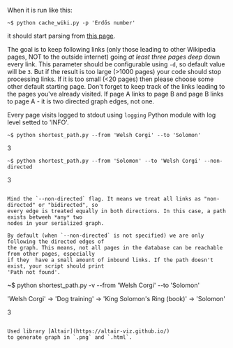 When it is run like this:

`~$ python cache_wiki.py -p 'Erdős number'`

it should start parsing from [this page](https://en.wikipedia.org/wiki/Erd%C5%91s_number).

The goal is to keep following links (only those leading to other Wikipedia pages, NOT to the
outside internet) going *at least three pages deep* down every link. This parameter should be
configurable using `-d`, so default value will be `3`. But if the result is too large (>1000 pages)
your code should stop processing links. If it is too small (<20 pages) then please choose some
other default starting page. Don't forget to keep track of the links leading to the pages you've
already visited. If page A links to page B and page B links to page A - it is two directed graph
edges, not one.

Every page visits logged to stdout using `logging` Python module with log 
level setted  to 'INFO'. 

`~$ python shortest_path.py --from 'Welsh Corgi' --to 'Solomon'`

3

`~$ python shortest_path.py --from 'Solomon' --to 'Welsh Corgi' --non-directed`

3
```

Mind the `--non-directed` flag. It means we treat all links as "non-directed" or "bidirected", so
every edge is treated equally in both directions. In this case, a path exists betweeh *any* two
nodes in your serialized graph.

By default (when `--non-directed` is not specified) we are only following the directed edges of 
the graph. This means, not all pages in the database can be reachable from other pages, especially 
if they  have a small amount of inbound links. If the path doesn't exist, your script should print
'Path not found'.
```
~$ python shortest_path.py -v --from 'Welsh Corgi' --to 'Solomon'

'Welsh Corgi' -> 'Dog training' -> 'King Solomon's Ring (book)' -> 'Solomon'

3
```

Used library [Altair](https://altair-viz.github.io/) 
to generate graph in `.png` and `.html`.

